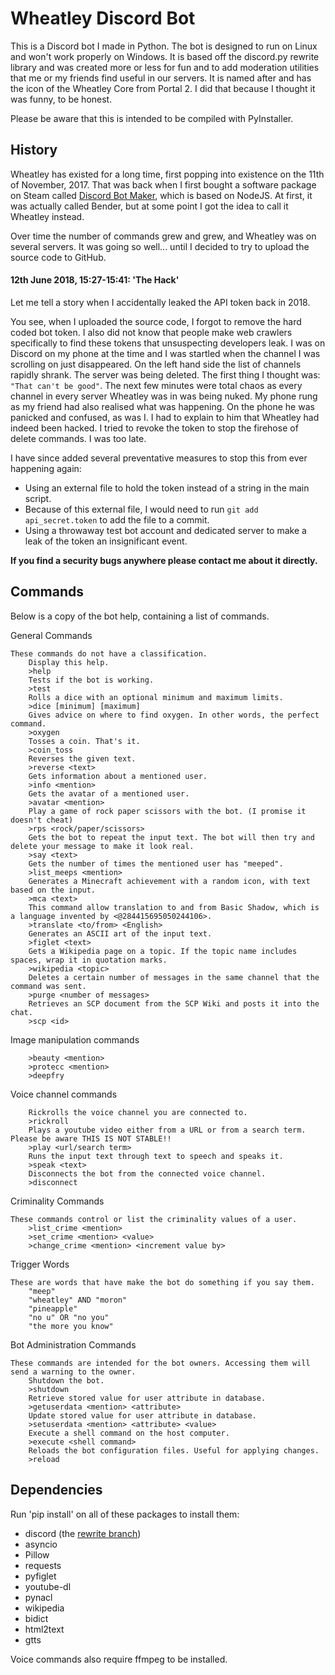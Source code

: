 # Wheatley Discord Bot
This is a Discord bot I made in Python. The bot is designed to run on Linux and won't work properly on Windows. It is based off the discord.py rewrite library and was created more or less for fun and to add moderation utilities that me or my friends find useful in our servers. It is named after and has the icon of the Wheatley Core from Portal 2. I did that because I thought it was funny, to be honest.


Please be aware that this is intended to be compiled with PyInstaller.


## History
Wheatley has existed for a long time, first popping into existence on the 11th of November, 2017. That was back when I first bought a software package on Steam called [Discord Bot Maker](https://store.steampowered.com/app/682130/Discord_Bot_Maker/), which is based on NodeJS. At first, it was actually called Bender, but at some point I got the idea to call it Wheatley instead.

Over time the number of commands grew and grew, and Wheatley was on several servers. It was going so well... until I decided to try to upload the source code to GitHub.

#### 12th June 2018, 15:27-15:41: 'The Hack'
Let me tell a story when I accidentally leaked the API token back in 2018.

You see, when I uploaded the source code, I forgot to remove the hard coded bot token. I also did not know that people make web crawlers specifically to find these tokens that unsuspecting developers leak. I was on Discord on my phone at the time and I was startled when the channel I was scrolling on just disappeared. On the left hand side the list of channels rapidly shrank. The server was being deleted. The first thing I thought was: `"That can't be good"`. The next few minutes were total chaos as every channel in every server Wheatley was in was being nuked. My phone rung as my friend had also realised what was happening. On the phone he was panicked and confused, as was I. I had to explain to him that Wheatley had indeed been hacked. I tried to revoke the token to stop the firehose of delete commands. I was too late.

I have since added several preventative measures to stop this from ever happening again:
* Using an external file to hold the token instead of a string in the main script.
* Because of this external file, I would need to run `git add api_secret.token` to add the file to a commit.
* Using a throwaway test bot account and dedicated server to make a leak of the token an insignificant event.

**If you find a security bugs anywhere please contact me about it directly.**

## Commands
Below is a copy of the bot help, containing a list of commands.

General Commands
```
These commands do not have a classification.
	Display this help.
	>help
	Tests if the bot is working.
	>test
	Rolls a dice with an optional minimum and maximum limits.
	>dice [minimum] [maximum]
	Gives advice on where to find oxygen. In other words, the perfect command.
	>oxygen
	Tosses a coin. That's it.
	>coin_toss
	Reverses the given text.
	>reverse <text>
	Gets information about a mentioned user.
	>info <mention>
	Gets the avatar of a mentioned user.
	>avatar <mention>
	Play a game of rock paper scissors with the bot. (I promise it doesn't cheat)
	>rps <rock/paper/scissors>
	Gets the bot to repeat the input text. The bot will then try and delete your message to make it look real.
	>say <text>
	Gets the number of times the mentioned user has "meeped".
	>list_meeps <mention>
	Generates a Minecraft achievement with a random icon, with text based on the input.
	>mca <text>
	This command allow translation to and from Basic Shadow, which is a language invented by <@284415695050244106>.
	>translate <to/from> <English>
	Generates an ASCII art of the input text.
	>figlet <text>
	Gets a Wikipedia page on a topic. If the topic name includes spaces, wrap it in quotation marks.
	>wikipedia <topic>
	Deletes a certain number of messages in the same channel that the command was sent.
	>purge <number of messages>
	Retrieves an SCP document from the SCP Wiki and posts it into the chat.
	>scp <id>
```

Image manipulation commands
```
	>beauty <mention>
	>protecc <mention>
	>deepfry
```

Voice channel commands
```
	Rickrolls the voice channel you are connected to.
	>rickroll
	Plays a youtube video either from a URL or from a search term. Please be aware THIS IS NOT STABLE!!
	>play <url/search term>
	Runs the input text through text to speech and speaks it.
	>speak <text>
	Disconnects the bot from the connected voice channel.
	>disconnect
```

Criminality Commands
```
These commands control or list the criminality values of a user.
	>list_crime <mention>
	>set_crime <mention> <value>
	>change_crime <mention> <increment value by>
```

Trigger Words
```
These are words that have make the bot do something if you say them.
	"meep"
	"wheatley" AND "moron"
	"pineapple"
	"no u" OR "no you"
	"the more you know"
```

Bot Administration Commands
```
These commands are intended for the bot owners. Accessing them will send a warning to the owner.
	Shutdown the bot.
	>shutdown
	Retrieve stored value for user attribute in database.
	>getuserdata <mention> <attribute>
	Update stored value for user attribute in database.
	>setuserdata <mention> <attribute> <value>
	Execute a shell command on the host computer.
	>execute <shell command>
	Reloads the bot configuration files. Useful for applying changes.
	>reload
```

## Dependencies
Run 'pip install' on all of these packages to install them:
- discord (the [rewrite branch](https://github.com/Rapptz/discord.py))
- asyncio
- Pillow
- requests
- pyfiglet
- youtube-dl
- pynacl
- wikipedia
- bidict
- html2text
- gtts

Voice commands also require ffmpeg to be installed.
